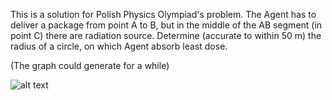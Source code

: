 This is a solution for Polish Physics Olympiad's problem. The Agent has to deliver a package from point A to B, but in the middle of the AB segment (in point C) there are radiation source. Determine (accurate to within 50 m) the radius of a circle, on which Agent absorb least dose.

(The graph could generate for a while)

![alt text](https://github.com/lvikasz/Physics/blob/master/Radiation/Dose.png)
